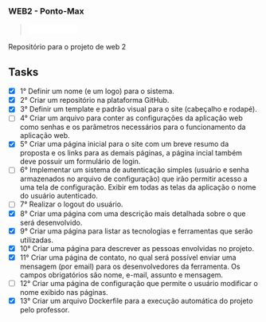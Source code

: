 ### WEB2 - Ponto-Max

> <img src="./logo.png" alt="Logo"/>

Repositório para o projeto de web 2

## Tasks

- [X] 1° Definir um nome (e um logo) para o sistema.
- [X] 2° Criar um repositório na plataforma GitHub.
- [X] 3° Definir um template e padrão visual para o site (cabeçalho e rodapé).
- [ ] 4° Criar um arquivo para conter as configurações da aplicação web como senhas e
os parâmetros necessários para o funcionamento da aplicação web.
- [X] 5° Criar uma página inicial para o site com um breve resumo da proposta e os links
para as demais páginas, a página incial também deve possuir um formulário de login.
- [ ] 6° Implementar um sistema de autenticação simples (usuário e senha armazenados no arquivo de configuração) que irão permitir acesso a uma tela de configuração. Exibir em todas as telas da aplicação o nome do usuário autenticado.
- [ ] 7° Realizar o logout do usuário.
- [X] 8° Criar uma página com uma descrição mais detalhada sobre o que será desenvolvido.
- [X] 9° Criar uma página para listar as tecnologias e ferramentas que serão utilizadas.
- [X] 10° Criar uma página para descrever as pessoas envolvidas no projeto.
- [X] 11° Criar uma página de contato, no qual será possível enviar uma mensagem (por email) para os desenvolvedores da ferramenta. Os campos obrigatórios são nome, e-mail, assunto e mensagem.
- [ ] 12° Criar uma página de configuração que permite o usuário modificar o nome exibido nas páginas.
- [X] 13° Criar um arquivo Dockerfile para a execução automática do projeto pelo professor.